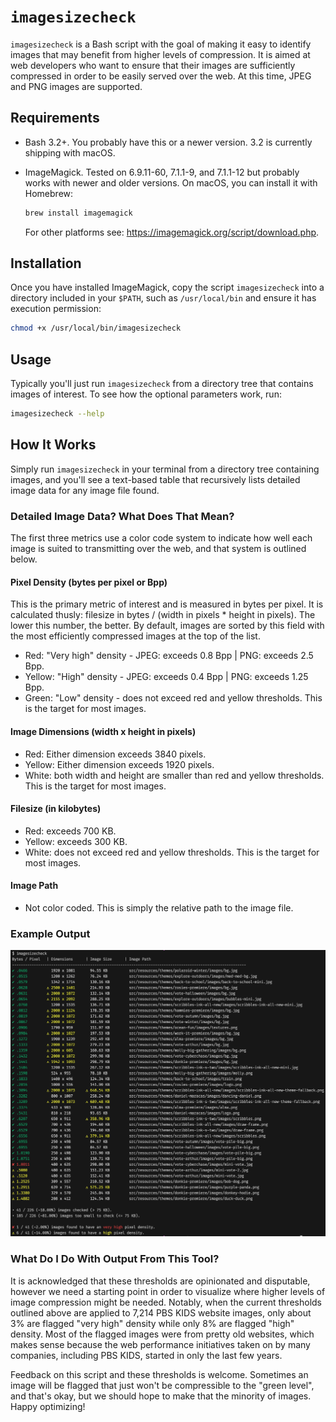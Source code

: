 # `imagesizecheck`

`imagesizecheck` is a Bash script with the goal of making it easy to identify images that may benefit from higher levels of compression. It is aimed at web developers who want to ensure that their images are sufficiently compressed in order to be easily served over the web. At this time, JPEG and PNG images are supported.

## Requirements

* Bash 3.2+. You probably have this or a newer version. 3.2 is currently shipping with macOS.
* ImageMagick. Tested on 6.9.11-60, 7.1.1-9, and 7.1.1-12 but probably works with newer and older versions. On macOS, you can install it with Homebrew:

  ```bash
  brew install imagemagick
  ```

  For other platforms see: <https://imagemagick.org/script/download.php>.

## Installation

Once you have installed ImageMagick, copy the script `imagesizecheck` into a directory included in your `$PATH`, such as `/usr/local/bin` and ensure it has execution permission:

```bash
chmod +x /usr/local/bin/imagesizecheck
```

## Usage

Typically you'll just run `imagesizecheck` from a directory tree that contains images of interest. To see how the optional parameters work, run:

```bash
imagesizecheck --help
```

## How It Works

Simply run `imagesizecheck` in your terminal from a directory tree containing images, and you'll see a text-based table that recursively lists detailed image data for any image file found.

### Detailed Image Data? What Does That Mean?

The first three metrics use a color code system to indicate how well each image is suited to transmitting over the web, and that system is outlined below.

#### Pixel Density (bytes per pixel or Bpp)

This is the primary metric of interest and is measured in bytes per pixel. It is calculated thusly: filesize in bytes / (width in pixels * height in pixels). The lower this number, the better. By default, images are sorted by this field with the most efficiently compressed images at the top of the list.

* Red: "Very high" density - JPEG: exceeds 0.8 Bpp | PNG: exceeds 2.5 Bpp.
* Yellow: "High" density - JPEG: exceeds 0.4 Bpp | PNG: exceeds 1.25 Bpp.
* Green: "Low" density - does not exceed red and yellow thresholds. This is the target for most images.

#### Image Dimensions (width x height in pixels)

* Red: Either dimension exceeds 3840 pixels.
* Yellow: Either dimension exceeds 1920 pixels.
* White: both width and height are smaller than red and yellow thresholds. This is the target for most images.

#### Filesize (in kilobytes)

* Red: exceeds 700 KB.
* Yellow: exceeds 300 KB.
* White: does not exceed red and yellow thresholds. This is the target for most images.

#### Image Path

* Not color coded. This is simply the relative path to the image file.

### Example Output

![imagesizecheck Example Output](output-example.png)

### What Do I Do With Output From This Tool?

It is acknowledged that these thresholds are opinionated and disputable, however we need a starting point in order to visualize where higher levels of image compression might be needed. Notably, when the current thresholds outlined above are applied to 7,214 PBS KIDS website images, only about 3% are flagged "very high" density while only 8% are flagged "high" density. Most of the flagged images were from pretty old websites, which makes sense because the web performance initiatives taken on by many companies, including PBS KIDS, started in only the last few years.

Feedback on this script and these thresholds is welcome. Sometimes an image will be flagged that just won't be compressible to the "green level", and that's okay, but we should hope to make that the minority of images. Happy optimizing!
